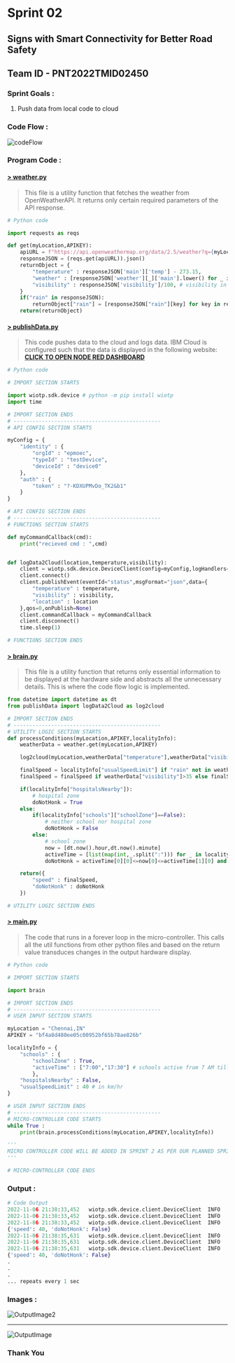 # Sprint 02

## Signs with Smart Connectivity for Better Road Safety

## Team ID - PNT2022TMID02450

### Sprint Goals :
1. Push data from local code to cloud

### Code Flow :
![codeFlow](./../../Project%20Design%20%26%20Planning/Project%20Design%20Phase%202/dataFlow.png)

### Program Code :

#### [> weather.py](./weather.py)
> This file is a utility function that fetches the weather from OpenWeatherAPI. It returns only certain required parameters of the API response.
```python
# Python code

import requests as reqs

def get(myLocation,APIKEY):
    apiURL = f"https://api.openweathermap.org/data/2.5/weather?q={myLocation}&appid={APIKEY}"
    responseJSON = (reqs.get(apiURL)).json()
    returnObject = {
        "temperature" : responseJSON['main']['temp'] - 273.15,
        "weather" : [responseJSON['weather'][_]['main'].lower() for _ in range(len(responseJSON['weather']))],
        "visibility" : responseJSON['visibility']/100, # visibility in percentage where 10km is 100% and 0km is 0%
    }
    if("rain" in responseJSON):
        returnObject["rain"] = [responseJSON["rain"][key] for key in responseJSON["rain"]]
    return(returnObject)
```

#### [> publishData.py](./publishData.py)
> This code pushes data to the cloud and logs data. IBM Cloud is configured such that the data is displayed in the following website:
**[CLICK TO OPEN NODE RED DASHBOARD](https://node-red-grseb-2022-11-05-test.eu-gb.mybluemix.net/ui/#!/0?socketid=GTCCu99nK-_WLy8iAAAL)**
```python
# Python code

# IMPORT SECTION STARTS

import wiotp.sdk.device # python -m pip install wiotp
import time

# IMPORT SECTION ENDS
# -----------------------------------------------
# API CONFIG SECTION STARTS

myConfig = {
    "identity" : {
        "orgId" : "epmoec",
        "typeId" : "testDevice",
        "deviceId" : "device0"
    },
    "auth" : {
        "token" : "?-KDXUPMvDo_TK2&b1"
    }
}

# API CONFIG SECTION ENDS
# -----------------------------------------------
# FUNCTIONS SECTION STARTS

def myCommandCallback(cmd):
    print("recieved cmd : ",cmd)


def logData2Cloud(location,temperature,visibility):
    client = wiotp.sdk.device.DeviceClient(config=myConfig,logHandlers=None)
    client.connect()
    client.publishEvent(eventId="status",msgFormat="json",data={
        "temperature" : temperature,
        "visibility" : visibility,
        "location" : location
    },qos=0,onPublish=None)
    client.commandCallback = myCommandCallback
    client.disconnect()
    time.sleep(1)

# FUNCTIONS SECTION ENDS
```

#### [> brain.py](./brain.py)
> This file is a utility function that returns only essential information to be displayed at the hardware side and abstracts all the unnecessary details. This is where the code flow logic is implemented.
```python
from datetime import datetime as dt
from publishData import logData2Cloud as log2cloud

# IMPORT SECTION ENDS
# -----------------------------------------------
# UTILITY LOGIC SECTION STARTS
def processConditions(myLocation,APIKEY,localityInfo):
    weatherData = weather.get(myLocation,APIKEY)

    log2cloud(myLocation,weatherData["temperature"],weatherData["visibility"])

    finalSpeed = localityInfo["usualSpeedLimit"] if "rain" not in weatherData else localityInfo["usualSpeedLimit"]/2
    finalSpeed = finalSpeed if weatherData["visibility"]>35 else finalSpeed/2

    if(localityInfo["hospitalsNearby"]):
        # hospital zone
        doNotHonk = True
    else:
        if(localityInfo["schools"]["schoolZone"]==False):
            # neither school nor hospital zone
            doNotHonk = False
        else:
            # school zone
            now = [dt.now().hour,dt.now().minute]
            activeTime = [list(map(int,_.split(":"))) for _ in localityInfo["schools"]["activeTime"]]
            doNotHonk = activeTime[0][0]<=now[0]<=activeTime[1][0] and activeTime[0][1]<=now[1]<=activeTime[1][1]

    return({
        "speed" : finalSpeed,
        "doNotHonk" : doNotHonk
    })

# UTILITY LOGIC SECTION ENDS
```

#### [> main.py](./main.py)
> The code that runs in a forever loop in the micro-controller. This calls all the util functions from other python files and based on the return value transduces changes in the output hardware display.
```python
# Python code

# IMPORT SECTION STARTS

import brain

# IMPORT SECTION ENDS
# -----------------------------------------------
# USER INPUT SECTION STARTS

myLocation = "Chennai,IN"
APIKEY = "bf4a8d480ee05c00952bf65b78ae826b"

localityInfo = {
    "schools" : {
        "schoolZone" : True,
        "activeTime" : ["7:00","17:30"] # schools active from 7 AM till 5:30 PM
        },
    "hospitalsNearby" : False,
    "usualSpeedLimit" : 40 # in km/hr
}

# USER INPUT SECTION ENDS
# -----------------------------------------------
# MICRO-CONTROLLER CODE STARTS
while True :
    print(brain.processConditions(myLocation,APIKEY,localityInfo))

'''
MICRO CONTROLLER CODE WILL BE ADDED IN SPRINT 2 AS PER OUR PLANNED SPRINT SCHEDULE
'''

# MICRO-CONTROLLER CODE ENDS
```

### Output :
```python
# Code Output
2022-11-06 21:38:33,452   wiotp.sdk.device.client.DeviceClient  INFO    Connected successfully: d:epmoec:testDevice:device0
2022-11-06 21:38:33,452   wiotp.sdk.device.client.DeviceClient  INFO    Disconnected from the IBM Watson IoT Platform
2022-11-06 21:38:33,452   wiotp.sdk.device.client.DeviceClient  INFO    Closed connection to the IBM Watson IoT Platform
{'speed': 40, 'doNotHonk': False}
2022-11-06 21:38:35,631   wiotp.sdk.device.client.DeviceClient  INFO    Connected successfully: d:epmoec:testDevice:device0
2022-11-06 21:38:35,631   wiotp.sdk.device.client.DeviceClient  INFO    Disconnected from the IBM Watson IoT Platform
2022-11-06 21:38:35,631   wiotp.sdk.device.client.DeviceClient  INFO    Closed connection to the IBM Watson IoT Platform
{'speed': 40, 'doNotHonk': False}
.
.
.
... repeats every 1 sec
```

### Images :
![OutputImage2](./outputImage2.png)

---

![OutputImage](./outputImage.png)

### Thank You